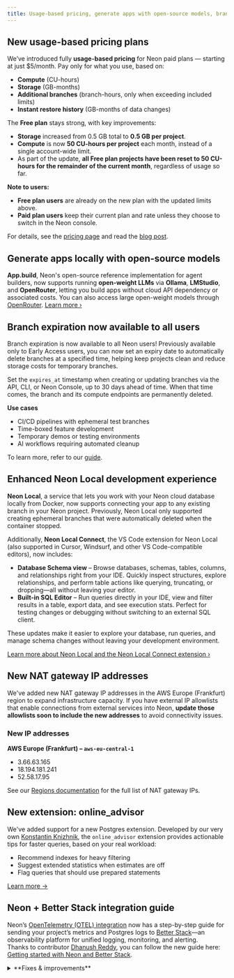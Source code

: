 ```yaml
---
title: Usage-based pricing, generate apps with open-source models, branch expiration, and more
---
```


## New usage-based pricing plans

We’ve introduced fully **usage-based pricing** for Neon paid plans — starting at just $5/month. Pay only for what you use, based on:

- **Compute** (CU-hours)
- **Storage** (GB-months)
- **Additional branches** (branch-hours, only when exceeding included limits)
- **Instant restore history** (GB-months of data changes)

The **Free plan** stays strong, with key improvements:

- **Storage** increased from 0.5 GB total to **0.5 GB per project**.
- **Compute** is now **50 CU-hours per project** each month, instead of a single account-wide limit.
- As part of the update, **all Free plan projects have been reset to 50 CU-hours for the remainder of the current month**, regardless of usage so far.

**Note to users:**

- **Free plan users** are already on the new plan with the updated limits above.
- **Paid plan users** keep their current plan and rate unless they choose to switch in the Neon console.

For details, see the [pricing page](https://neon.com/pricing) and read the [blog post](https://neon.com/blog/new-usage-based-pricing).

## Generate apps locally with open-source models

**App.build**, Neon's open-source reference implementation for agent builders, now supports running **open-weight LLMs** via **Ollama**, **LMStudio**, and **OpenRouter**, letting you build apps without cloud API dependency or associated costs. You can also access large open-weight models through [OpenRouter](https://openrouter.ai/). [Learn more ›](https://neon.com/blog/app-build-supports-open-source-models-locally)

## Branch expiration now available to all users

Branch expiration is now available to all Neon users! Previously available only to Early Access users, you can now set an expiry date to automatically delete branches at a specified time, helping keep projects clean and reduce storage costs for temporary branches.

Set the `expires_at` timestamp when creating or updating branches via the API, CLI, or Neon Console, up to 30 days ahead of time. When that time comes, the branch and its compute endpoints are permanently deleted.

**Use cases**

- CI/CD pipelines with ephemeral test branches
- Time-boxed feature development
- Temporary demos or testing environments
- AI workflows requiring automated cleanup

To learn more, refer to our [guide](/docs/guides/branch-expiration).

## Enhanced Neon Local development experience

**Neon Local**, a service that lets you work with your Neon cloud database locally from Docker, now supports connecting your app to any existing branch in your Neon project. Previously, Neon Local only supported creating ephemeral branches that were automatically deleted when the container stopped.

Additionally, **Neon Local Connect**, the VS Code extension for Neon Local (also supported in Cursor, Windsurf, and other VS Code-compatible editors), now includes:

- **Database Schema view** – Browse databases, schemas, tables, columns, and relationships right from your IDE. Quickly inspect structures, explore relationships, and perform table actions like querying, truncating, or dropping—all without leaving your editor.
- **Built-in SQL Editor** – Run queries directly in your IDE, view and filter results in a table, export data, and see execution stats. Perfect for testing changes or debugging without switching to an external SQL client.

These updates make it easier to explore your database, run queries, and manage schema changes without leaving your development environment.

[Learn more about Neon Local and the Neon Local Connect extension ›](/docs/local/neon-local)

## New NAT gateway IP addresses

We've added new NAT gateway IP addresses in the AWS Europe (Frankfurt) region to expand infrastructure capacity. If you have external IP allowlists that enable connections from external services into Neon, **update those allowlists soon to include the new addresses** to avoid connectivity issues.

### New IP addresses

**AWS Europe (Frankfurt) – `aws-eu-central-1`**

- 3.66.63.165
- 18.194.181.241
- 52.58.17.95

See our [Regions documentation](/docs/introduction/regions#aws-nat-gateway-ip-addresses) for the full list of NAT gateway IPs.

## New extension: online_advisor

We've added support for a new Postgres extension. Developed by our very own [Konstantin Knizhnik](https://github.com/knizhnik), the `online_advisor` extension provides actionable tips for faster queries, based on your real workload:

- Recommend indexes for heavy filtering
- Suggest extended statistics when estimates are off
- Flag queries that should use prepared statements

[Learn more →](/docs/extensions/online_advisor)

## Neon + Better Stack integration guide

Neon’s [OpenTelemetry (OTEL) integration](https://neon.com/docs/guides/opentelemetry) now has a step-by-step guide for sending your project’s metrics and Postgres logs to [Better Stack](https://betterstack.com/)—an observability platform for unified logging, monitoring, and alerting.  
Thanks to contributor [Dhanush Reddy](https://github.com/dhanushreddy291), you can follow the new guide here: [Getting started with Neon and Better Stack](https://neon.com/guides/betterstack-otel-neon).

<details>

<summary>**Fixes & improvements**</summary>

- **Drizzle Studio update**

  The Drizzle Studio integration that powers the **Tables** page in the Neon Console has been updated to version 1.2.6. For the latest improvements and fixes, see the [Neon Drizzle Studio Integration Changelog](https://github.com/neondatabase/neon-drizzle-studio-changelog/blob/main/CHANGELOG.md)

</details>
